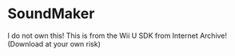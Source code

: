 # SoundMaker
I do not own this!
This is from the Wii U SDK from Internet Archive! (Download at your own risk)
